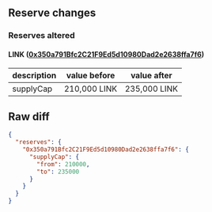 ## Reserve changes

### Reserves altered

#### LINK ([0x350a791Bfc2C21F9Ed5d10980Dad2e2638ffa7f6](https://explorer.optimism.io/address/0x350a791Bfc2C21F9Ed5d10980Dad2e2638ffa7f6))

| description | value before | value after |
| --- | --- | --- |
| supplyCap | 210,000 LINK | 235,000 LINK |


## Raw diff

```json
{
  "reserves": {
    "0x350a791Bfc2C21F9Ed5d10980Dad2e2638ffa7f6": {
      "supplyCap": {
        "from": 210000,
        "to": 235000
      }
    }
  }
}
```